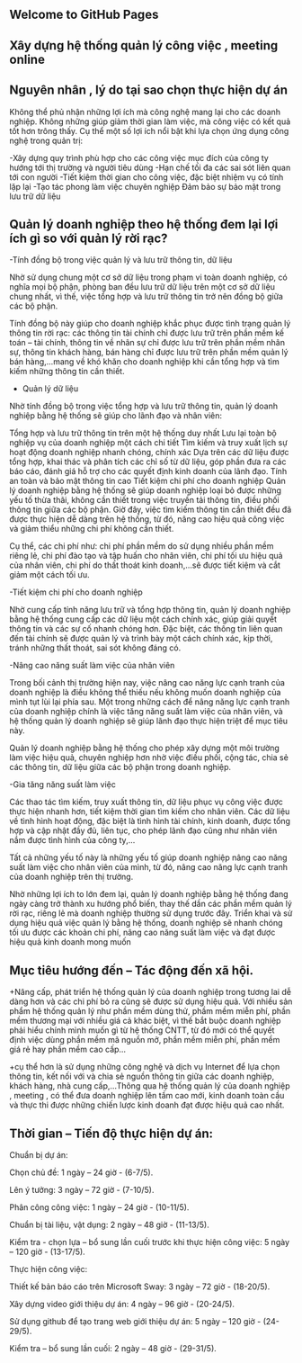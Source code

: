 ## Welcome to GitHub Pages

## Xây dựng hệ thống quản lý công việc , meeting online 
## 	Nguyên nhân , lý do tại sao chọn thực hiện dự án 

Không thể phủ nhận những lợi ích mà công nghệ mang lại cho các doanh nghiệp. Không những giúp giảm thời gian làm việc, mà công việc có kết quả tốt hơn trông thấy. Cụ thể một số lợi ích nổi bật khi lựa chọn ứng dụng công nghệ trong quản trị:

-Xây dựng quy trình phù hợp cho các công việc mục đích của công ty hướng tới thị trường và người tiêu dùng 
-Hạn chế tối đa các sai sót liên quan tới con người
-Tiết kiệm thời gian cho công việc, đặc biệt nhiệm vụ có tính lặp lại
-Tạo tác phong làm việc chuyên nghiệp
Đảm bảo sự bảo mật trong lưu trữ dữ liệu

 ## Quản lý doanh nghiệp theo hệ thống đem lại lợi ích gì so với quản lý rời rạc?
 
-Tính đồng bộ trong việc quản lý và lưu trữ thông tin, dữ liệu

Nhờ sử dụng chung một cơ sở dữ liệu trong phạm vi toàn doanh nghiệp, có nghĩa mọi bộ phận, phòng ban đều lưu trữ dữ liệu trên một cơ sở dữ liệu chung nhất, vì thế, việc tổng hợp và lưu trữ thông tin trở nên đồng bộ giữa các bộ phận.

Tính đồng bộ này giúp cho doanh nghiệp khắc phục được tình trạng quản lý thông tin rời rạc: các thông tin tài chính chỉ được lưu trữ trên phần mềm kế toán – tài chính, thông tin về nhân sự chỉ được lưu trữ trên phần mềm nhân sự, thông tin khách hàng, bán hàng chỉ được lưu trữ trên phần mềm quản lý bán hàng,…mang về khó khăn cho doanh nghiệp khi cần tổng hợp và tìm kiếm những thông tin cần thiết.

- Quản lý dữ liệu

Nhờ tính đồng bộ trong việc tổng hợp và lưu trữ thông tin, quản lý doanh nghiệp bằng hệ thống sẽ giúp cho lãnh đạo và nhân viên:

Tổng hợp và lưu trữ thông tin trên một hệ thống duy nhất
Lưu lại toàn bộ nghiệp vụ của doanh nghiệp một cách chi tiết
Tìm kiếm và truy xuất lịch sự hoạt động doanh nghiệp nhanh chóng, chính xác
Dựa trên các dữ liệu được tổng hợp, khai thác và phân tích các chỉ số từ dữ liệu, góp phần đưa ra các báo cáo, đánh giá hỗ trợ cho các quyết định kinh doanh của lãnh đạo.
Tính an toàn và bảo mật thông tin cao
Tiết kiệm chi phí cho doanh nghiệp
Quản lý doanh nghiệp bằng hệ thống sẽ giúp doanh nghiệp loại bỏ được những yếu tố thừa thãi, không cần thiết trong việc truyền tải thông tin, điều phối thông tin giữa các bộ phận. Giờ đây, việc tìm kiếm thông tin cần thiết đều đã được thực hiện dễ dàng trên hệ thống, từ đó, nâng cao hiệu quả công việc và giảm thiểu những chi phí không cần thiết.

Cụ thể, các chi phí như: chi phí phần mềm do sử dụng nhiều phần mềm riêng lẻ, chi phí đào tạo và tập huấn cho nhân viên, chi phí tối ưu hiệu quả của nhân viên, chi phí do thất thoát kinh doanh,…sẽ được tiết kiệm và cắt giảm một cách tối ưu.

-Tiết kiệm chi phí cho doanh nghiệp

Nhờ cung cấp tính năng lưu trữ và tổng hợp thông tin, quản lý doanh nghiệp bằng hệ thống cung cấp các dữ liệu một cách chính xác, giúp giải quyết thông tin và các sự cố nhanh chóng hơn. Đặc biệt, các thông tin liên quan đến tài chính sẽ được quản lý và trình bày một cách chính xác, kịp thời, tránh những thất thoát, sai sót không đáng có.

-Nâng cao năng suất làm việc của nhân viên

Trong bối cảnh thị trường hiện nay, việc nâng cao năng lực cạnh tranh của doanh nghiệp là điều không thể thiếu nếu không muốn doanh nghiệp của mình tụt lùi lại phía sau. Một trong những cách để nâng năng lực cạnh tranh của doanh nghiệp chính là việc tăng năng suất làm việc của nhân viên, và hệ thống quản lý doanh nghiệp sẽ giúp lãnh đạo thực hiện triệt để mục tiêu này.

Quản lý doanh nghiệp bằng hệ thống cho phép xây dựng một môi trường làm việc hiệu quả, chuyên nghiệp hơn nhờ việc điều phối, cộng tác, chia sẻ các thông tin, dữ liệu giữa các bộ phận trong doanh nghiệp.

-Gia tăng năng suất làm việc

Các thao tác tìm kiếm, truy xuất thông tin, dữ liệu phục vụ công việc được thực hiện nhanh hơn, tiết kiệm thời gian tìm kiếm cho nhân viên. Các dữ liệu về tình hình hoạt động, đặc biệt là tình hình tài chính, kinh doanh, được tổng hợp và cập nhật đầy đủ, liên tục, cho phép lãnh đạo cũng như nhân viên nắm được tình hình của công ty,…

Tất cả những yếu tố này là những yếu tố giúp doanh nghiệp nâng cao năng suất làm việc cho nhân viên của mình, từ đó, nâng cao năng lực cạnh tranh của doanh nghiệp trên thị trường.

Nhờ những lợi ích to lớn đem lại, quản lý doanh nghiệp bằng hệ thống đang ngày càng trở thành xu hướng phổ biến, thay thế dần các phần mềm quản lý rời rạc, riêng lẻ mà doanh nghiệp thường sử dụng trước đây. Triển khai và sử dụng hiệu quả việc quản lý bằng hệ thống, doanh nghiệp sẽ nhanh chóng tối ưu được các khoản chi phí, nâng cao năng suất làm việc và đạt được hiệu quả kinh doanh mong muốn
## Mục tiêu hướng đến – Tác động đến xã hội.

+Nâng cấp, phát triển hệ thống quản lý  của doanh nghiệp trong tương lai dễ dàng hơn và các chi phí bỏ ra cũng sẽ được sử dụng hiệu quả. Với nhiều sản phẩm hệ thống quản lý  như phần mềm dùng thử, phầm mềm miễn phí, phần mềm thương mại với nhiều giá cả khác biệt, vì thế bắt buộc doanh nghiệp phải hiểu chính mình muốn gì từ hệ thống CNTT, từ đó mới có thể quyết định việc dùng phần mềm mã nguồn mở, phần mềm miễn phí, phần mềm giá rẻ hay phần mềm cao cấp…

+cụ thể hơn là sử dụng những công nghệ và dịch vụ Internet để lựa chọn thông tin, kết nối với và chia sẻ nguồn thông tin giữa các doanh nghiệp, khách hàng, nhà cung cấp,…Thông qua hệ thống quản lý của doanh nghiệp , meeting , có thể đưa doanh nghiệp lên tầm cao mới, kinh doanh toàn cầu và thực thi được những chiến lược kinh doanh đạt được hiệu quả cao nhất.
## Thời gian – Tiến độ thực hiện dự án:	

Chuẩn bị dự án:

Chọn chủ đề: 1 ngày – 24 giờ - (6-7/5).

Lên ý tưởng: 3 ngày – 72 giờ - (7-10/5).

Phân công công việc: 1 ngày – 24 giờ - (10-11/5).

Chuẩn bị tài liệu, vật dụng: 2 ngày – 48 giờ - (11-13/5).

Kiểm tra - chọn lựa – bổ sung lần cuối trước khi thực hiện công việc: 5 ngày – 120 giờ - (13-17/5).

Thực hiện công việc:

Thiết kế bản báo cáo trên Microsoft Sway: 3 ngày – 72 giờ - (18-20/5).

Xây dựng video giới thiệu dự án: 4 ngày – 96 giờ - (20-24/5).

Sử dụng github để tạo trang web giới thiệu dự án: 5 ngày – 120 giờ - (24-29/5).

Kiểm tra – bổ sung lần cuối: 2 ngày – 48 giờ - (29-31/5).


